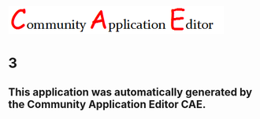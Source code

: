 ![CAE](https://github.com/GHProjectsTest/CAE-Deployment-Temp/blob/master/img/logo.png)  

3
===================


This application was automatically generated by the Community Application Editor CAE.  
---------------
